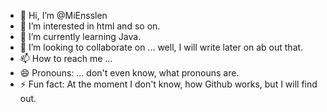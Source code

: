 - 👋 Hi, I’m @MiEnsslen
- 👀 I’m interested in html and so on.
- 🌱 I’m currently learning Java.
- 💞️ I’m looking to collaborate on ... well, I will write later on ab out that.
- 📫 How to reach me ...
- 😄 Pronouns: ... don't even know, what pronouns are.
- ⚡ Fun fact: At the moment I don't know, how Github works, but I will find out.

<!---
MiEnsslen/MiEnsslen is a ✨ special ✨ repository because its `README.md` (this file) appears on your GitHub profile.
You can click the Preview link to take a look at your changes.
--->
